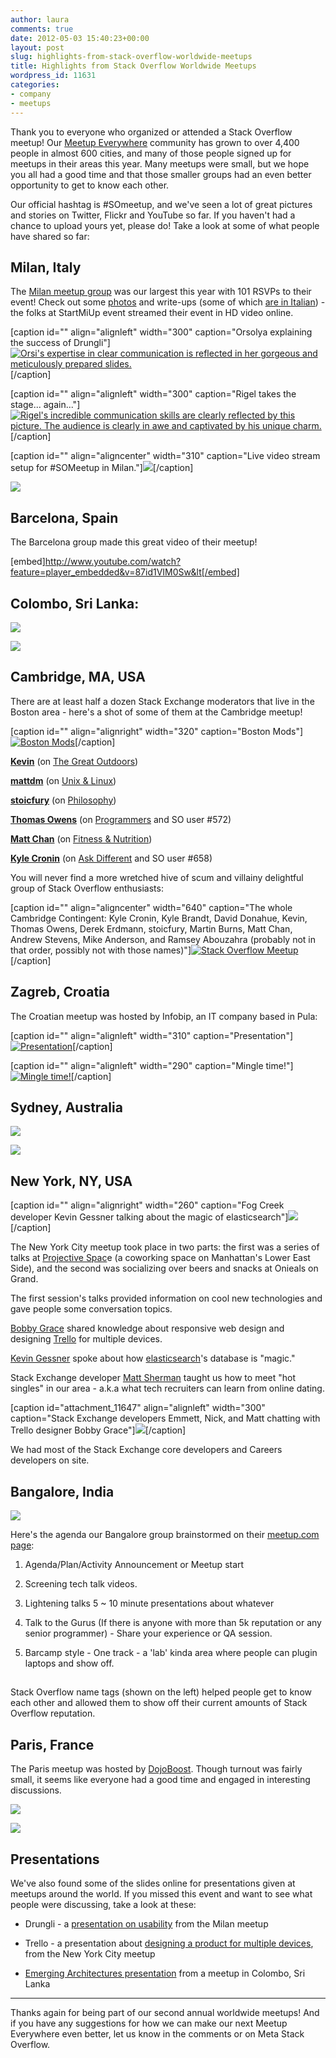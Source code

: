 ```yaml
---
author: laura
comments: true
date: 2012-05-03 15:40:23+00:00
layout: post
slug: highlights-from-stack-overflow-worldwide-meetups
title: Highlights from Stack Overflow Worldwide Meetups
wordpress_id: 11631
categories:
- company
- meetups
---
```


Thank you to everyone who organized or attended a Stack Overflow meetup! Our [Meetup Everywher](http://www.meetup.com/stackoverflow/)[e](http://www.meetup.com/stackoverflow/) community has grown to over 4,400 people in almost 600 cities, and many of those people signed up for meetups in their areas this year. Many meetups were small, but we hope you all had a good time and that those smaller groups had an even better opportunity to get to know each other.

Our official hashtag is #SOmeetup, and we've seen a lot of great pictures and stories on Twitter, Flickr and YouTube so far. If you haven't had a chance to upload yours yet, please do! Take a look at some of what people have shared so far:




## Milan, Italy


The [Milan meetup group](http://www.meetup.com/stackoverflow/Milano-IT/) was our largest this year with 101 RSVPs to their event! Check out some [photos](http://www.flickr.com/photos/77777646@N06/sets/72157629570077588/) and write-ups (some of which [are in Italian](http://darthpelo.tumblr.com/post/22041019085)) - the folks at StartMiUp event streamed their event in HD video online.

[caption id="" align="alignleft" width="300" caption="Orsolya explaining the success of Drungli"][![Orsi's expertise in clear communication is reflected in her gorgeous and meticulously prepared slides.](http://farm8.staticflickr.com/7233/6982707524_ec9829b044_n.jpg)](http://www.flickr.com/photos/77777646@N06/6982707524/)[/caption]

[caption id="" align="alignleft" width="300" caption="Rigel takes the stage... again..."][![Rigel's incredible communication skills are clearly reflected by this picture. The audience is clearly in awe and captivated by his unique charm.](http://farm8.staticflickr.com/7192/7128796901_13d0569497_n.jpg)](http://www.flickr.com/photos/77777646@N06/7128796901/)[/caption]





[caption id="" align="aligncenter" width="310" caption="Live video stream setup for #SOMeetup in Milan."][![](http://farm9.staticflickr.com/8160/6974917970_c297232a1e_n.jpg)](http://www.flickr.com/photos/86789344@N00/6974917970/)[/caption]

[![](/blog/images/2012-05-03-highlights-from-stack-overflow-worldwide-meetups/SOmeetup_Milan.png)](/blog/images/2012-05-03-highlights-from-stack-overflow-worldwide-meetups/SOmeetup_Milan.png)




## Barcelona, Spain


The Barcelona group made this great video of their meetup!


[embed]http://www.youtube.com/watch?feature=player_embedded&v=87id1VIM0Sw&lt[/embed]





## Colombo, Sri Lanka:


[![](/blog/images/2012-05-03-highlights-from-stack-overflow-worldwide-meetups/SriLanka_meetup.png)](https://twitter.com/#!/shiranGinige/status/196942683816738816)

[![](/blog/images/2012-05-03-highlights-from-stack-overflow-worldwide-meetups/SriLanka_meetup2.png)](https://twitter.com/#!/Thush/status/196980479445041156)




## Cambridge, MA, USA


There are at least half a dozen Stack Exchange moderators that live in the Boston area - here's a shot of some of them at the Cambridge meetup!

[caption id="" align="alignright" width="320" caption="Boston Mods"][![Boston Mods](http://farm9.staticflickr.com/8018/6977336704_e29e3c488d_n.jpg)](http://www.flickr.com/photos/eggplant/6977336704/)[/caption]



**[Kevin](http://outdoors.stackexchange.com/users/18/kevin)** (on [The Great Outdoors](http://outdoors.stackexchange.com/))

**[mattdm](http://unix.stackexchange.com/users/2511/mattdm)** (on [Unix & Linux](http://unix.stackexchange.com/))


**[stoicfury](http://philosophy.stackexchange.com/users/514/stoicfury)** (on [Philosophy](http://philosophy.stackexchange.com/))




**[Thomas Owens](http://programmers.stackexchange.com/users/4/thomas-owens)** (on [Programmers](http://programmers.stackexchange.com/) and SO user #572)


**[ Matt Chan](http://fitness.stackexchange.com/users/241/matt-chan)** (on [Fitness & Nutrition](http://fitness.stackexchange.com/))

**[Kyle Cronin](http://apple.stackexchange.com/users/13/kyle-cronin)** (on [Ask Different](http://apple.stackexchange.com/) and SO user #658)





You will never find a more wretched hive of scum and villainy delightful group of Stack Overflow enthusiasts:

[caption id="" align="aligncenter" width="640" caption="The whole Cambridge Contingent: Kyle Cronin, Kyle Brandt, David Donahue, Kevin, Thomas Owens, Derek Erdmann, stoicfury, Martin Burns, Matt Chan, Andrew Stevens, Mike Anderson, and Ramsey Abouzahra (probably not in that order, possibly not with those names)"][![Stack Overflow Meetup](http://farm9.staticflickr.com/8027/7123413693_9009cd53c5_z.jpg)](http://www.flickr.com/photos/eggplant/7123413693/)[/caption]




## Zagreb, Croatia


The Croatian meetup was hosted by Infobip, an IT company based in Pula:

[caption id="" align="alignleft" width="310" caption="Presentation"][![Presentation](http://farm9.staticflickr.com/8153/7123803651_66835230ce_n.jpg)](http://www.flickr.com/photos/someetupinfobip/7123803651/)[/caption]

[caption id="" align="alignleft" width="290" caption="Mingle time!"][![Mingle time!](http://i.stack.imgur.com/048Pl.png)](http://www.flickr.com/photos/someetupinfobip/7123809925/)[/caption]






## Sydney, Australia




[![](/blog/images/2012-05-03-highlights-from-stack-overflow-worldwide-meetups/Sydney-lightning-talk1.png)](https://twitter.com/#!/samsaffron/status/197132086312845313)

[![](/blog/images/2012-05-03-highlights-from-stack-overflow-worldwide-meetups/Sydney_meetup.png)](https://twitter.com/#!/Meligy/status/196919801367638016)




## New York, NY, USA


[caption id="" align="alignright" width="260" caption="Fog Creek developer Kevin Gessner talking about the magic of elasticsearch"][![](/blog/images/2012-05-03-highlights-from-stack-overflow-worldwide-meetups/IMG_2418-200x300.jpg)](http://i.imgur.com/zlB0Q.jpg)[/caption]

The New York City meetup took place in two parts: the first was a series of talks at [Projective Spac](http://www.projective.co/)e (a coworking space on Manhattan's Lower East Side), and the second was socializing over beers and snacks at Onieals on Grand.

The first session's talks provided information on cool new technologies and gave people some conversation topics.

[Bobby Grace](https://twitter.com/#!/bobbygrace) shared knowledge about responsive web design and designing [Trello](https://trello.com/) for multiple devices.

[Kevin Gessner](http://kevingessner.com/) spoke about how [elasticsearch](http://www.elasticsearch.org/)'s database is "magic."

Stack Exchange developer [Matt Sherman](http://stackoverflow.com/users/70613/matt-sherman) taught us how to meet "hot singles" in our area - a.k.a what tech recruiters can learn from online dating.

[caption id="attachment_11647" align="alignleft" width="300" caption="Stack Exchange developers Emmett, Nick, and Matt chatting with Trello designer Bobby Grace"][![](/blog/images/2012-05-03-highlights-from-stack-overflow-worldwide-meetups/IMG_2427-300x200.jpg)](http://i.imgur.com/T8Elb.jpg)[/caption]


We had most of the Stack Exchange core developers and Careers developers on site.








## Bangalore, India




[![](/blog/images/2012-05-03-highlights-from-stack-overflow-worldwide-meetups/SOmeetup_Bangalore-246x300.png)](https://twitter.com/#!/abkolan/status/196484634891141121)

Here's the agenda our Bangalore group brainstormed on their [meetup.com page](http://www.meetup.com/stackoverflow/Bangalore-IN/654972/):

1. Agenda/Plan/Activity Announcement or Meetup start

2. Screening tech talk videos.

3. Lightening talks 5 ~ 10 minute presentations about whatever

4. Talk to the Gurus (If there is anyone with more than 5k reputation or any senior programmer) - Share your experience or QA session.

5. Barcamp style - One track - a 'lab' kinda area where people can plugin laptops and show off.


## 


Stack Overflow name tags (shown on the left) helped people get to know each other and allowed them to show off their current amounts of Stack Overflow reputation.


## 




## 




## Paris, France


The Paris meetup was hosted by [DojoBoost](http://www.dojoboost.com/). Though turnout was fairly small, it seems like everyone had a good time and engaged in interesting discussions.


[![](/blog/images/2012-05-03-highlights-from-stack-overflow-worldwide-meetups/SOmeetup_Paris3.png)](https://plus.google.com/106661248019508703534/posts/itv2jPmLiYq)




[![](/blog/images/2012-05-03-highlights-from-stack-overflow-worldwide-meetups/SOmeetup_Paris2-271x300.png)](https://twitter.com/#!/amokranechentir/status/196294434063781888)





## Presentations


We've also found some of the slides online for presentations given at meetups around the world. If you missed this event and want to see what people were discussing, take a look at these:



	
  * Drungli - a [presentation on usability](http://issuu.com/drungli/docs/drungli_stackoverflow) from the Milan meetup

	
  * Trello - a presentation about [designing a product for multiple devices](http://blog.fogcreek.com/trello-for-multiple-devices-slides-edition/), from the New York City meetup

	
  * [Emerging Architectures presentation](http://ruwandotnet.wordpress.com/2012/04/30/my-presentation-at-stack-overflow-meetup-in-sri-lanka-2/) from a meetup in Colombo, Sri Lanka





* * *



Thanks again for being part of our second annual worldwide meetups! And if you have any suggestions for how we can make our next Meetup Everywhere even better, let us know in the comments or on Meta Stack Overflow.
